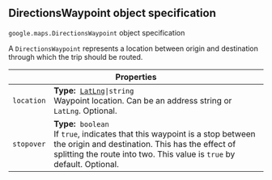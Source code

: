 <h2 id="DirectionsWaypoint"> DirectionsWaypoint object specification </h2><p>
<code><span itemprop="path">google.maps</span>.<span itemprop="name">DirectionsWaypoint</span></code>
object specification
</p><p>A <code>DirectionsWaypoint</code> represents a location between origin and destination through which the trip should be routed.</p><div class="devsite-table-wrapper"><table class="properties responsive" summary="interface DirectionsWaypoint - Properties">
<thead>
<tr><th colspan="2">Properties</th>
</tr></thead>
<tbody>
<tr>
<td><code><span>location</span></code></td>
<td><div><strong>Type:</strong>&nbsp; <code><a href="https://github.com/amenadiel/google-maps-documentation/blob/master/docs/LatLng.md">LatLng</a>|string</code></div>
<div class="desc">Waypoint location. Can be an address string or <code>LatLng</code>. Optional.</div></td>
</tr>
<tr>
<td><code><span>stopover</span></code></td>
<td><div><strong>Type:</strong>&nbsp; <code>boolean</code></div>
<div class="desc">If <code>true</code>, indicates that this waypoint is a stop between the origin and destination. This has the effect of splitting the route into two. This value is <code>true</code> by default. Optional.</div></td>
</tr>
</tbody>
</table></div>